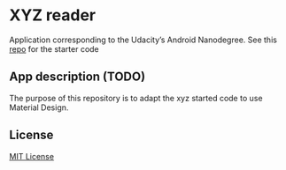 # XYZ reader

Application corresponding to the Udacity’s Android Nanodegree. See this [repo](https://github.com/udacity/xyz-reader-starter-code)  for the starter code

## App description (TODO)

The purpose of this repository is to adapt the xyz started code to use Material Design.

## License

[MIT License](https://github.com/acasadoquijada/xyz-reader/blob/master/LICENSE)